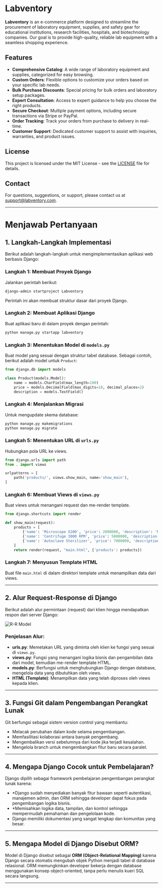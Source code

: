 
# Labventory

**Labventory** is an e-commerce platform designed to streamline the procurement of laboratory equipment, supplies, and safety gear for educational institutions, research facilities, hospitals, and biotechnology companies. Our goal is to provide high-quality, reliable lab equipment with a seamless shopping experience.

## Features

- **Comprehensive Catalog**: A wide range of laboratory equipment and supplies, categorized for easy browsing.
- **Custom Orders**: Flexible options to customize your orders based on your specific lab needs.
- **Bulk Purchase Discounts**: Special pricing for bulk orders and laboratory setup packages.
- **Expert Consultation**: Access to expert guidance to help you choose the right products.
- **Secure Checkout**: Multiple payment options, including secure transactions via Stripe or PayPal.
- **Order Tracking**: Track your orders from purchase to delivery in real-time.
- **Customer Support**: Dedicated customer support to assist with inquiries, warranties, and product issues.

## License

This project is licensed under the MIT License - see the [LICENSE](LICENSE) file for details.

## Contact

For questions, suggestions, or support, please contact us at [support@labventory.com](mailto:support@labventory.com).

---

# Menjawab Pertanyaan

## 1. Langkah-Langkah Implementasi

Berikut adalah langkah-langkah untuk mengimplementasikan aplikasi web berbasis Django:

### Langkah 1: Membuat Proyek Django
Jalankan perintah berikut:
```bash
django-admin startproject Labventory
```
Perintah ini akan membuat struktur dasar dari proyek Django.

### Langkah 2: Membuat Aplikasi Django
Buat aplikasi baru di dalam proyek dengan perintah:
```bash
python manage.py startapp labventory
```

### Langkah 3: Menentukan Model di `models.py`
Buat model yang sesuai dengan struktur tabel database. Sebagai contoh, berikut adalah model untuk `Product`:
```python
from django.db import models

class Product(models.Model):
    name = models.CharField(max_length=100)
    price = models.DecimalField(max_digits=10, decimal_places=2)
    description = models.TextField()
```

### Langkah 4: Menjalankan Migrasi
Untuk mengupdate skema database:
```bash
python manage.py makemigrations
python manage.py migrate
```

### Langkah 5: Menentukan URL di `urls.py`
Hubungkan pola URL ke views.
```python
from django.urls import path
from . import views

urlpatterns = [
    path('products/', views.show_main, name='show_main'),
]
```

### Langkah 6: Membuat Views di `views.py`
Buat views untuk menangani request dan me-render template.
```python
from django.shortcuts import render

def show_main(request):
    products = [
        {'name': 'Microscope X200', 'price': 2000000, 'description': 'Mikroskop berkualitas tinggi untuk penelitian dan pendidikan.'},
        {'name': 'Centrifuge 3000 RPM', 'price': 5000000, 'description': 'Centrifuge berkecepatan tinggi untuk memisahkan cairan.'},
        {'name': 'Autoclave Sterilizer', 'price': 7000000, 'description': 'Autoclave kompak untuk sterilisasi di laboratorium.'},
    ]
    return render(request, "main.html", {'products': products})
```

### Langkah 7: Menyusun Template HTML
Buat file `main.html` di dalam direktori template untuk menampilkan data dari views.

---

## 2. Alur Request-Response di Django

Berikut adalah alur permintaan (request) dari klien hingga mendapatkan respon dari server Django:

![R-R Model](https://github.com/user-attachments/assets/9262801b-fbdb-44cd-93c5-c28a3121030f)

### Penjelasan Alur:
- **urls.py**: Memetakan URL yang diminta oleh klien ke fungsi yang sesuai di `views.py`.
- **views.py**: Fungsi yang menangani logika bisnis dan pengambilan data dari model, kemudian me-render template HTML.
- **models.py**: Berfungsi untuk menghubungkan Django dengan database, mengelola data yang dibutuhkan oleh views.
- **HTML (Template)**: Menampilkan data yang telah diproses oleh views kepada klien.

---

## 3. Fungsi Git dalam Pengembangan Perangkat Lunak

Git berfungsi sebagai sistem version control yang membantu:
- Melacak perubahan dalam kode selama pengembangan.
- Memfasilitasi kolaborasi antara banyak pengembang.
- Mengembalikan versi sebelumnya dari kode jika terjadi kesalahan.
- Mengelola branch untuk mengembangkan fitur baru secara paralel.

---

## 4. Mengapa Django Cocok untuk Pembelajaran?

Django dipilih sebagai framework pembelajaran pengembangan perangkat lunak karena:
- *Django sudah menyediakan banyak fitur bawaan seperti autentikasi, manajemen admin, dan ORM sehingga developer dapat fokus pada pengembangan logika bisnis.
- *Memisahkan logika data, tampilan, dan kontrol sehingga mempermudah pemahaman dan pengelolaan kode.
- Django memiliki dokumentasi yang sangat lengkap dan komunitas yang besar.

---

## 5. Mengapa Model di Django Disebut ORM?

Model di Django disebut sebagai **ORM (Object-Relational Mapping)** karena Django secara otomatis mengubah objek Python menjadi tabel di database relasional. ORM memungkinkan developer bekerja dengan database menggunakan konsep object-oriented, tanpa perlu menulis kueri SQL secara langsung.

--- 

